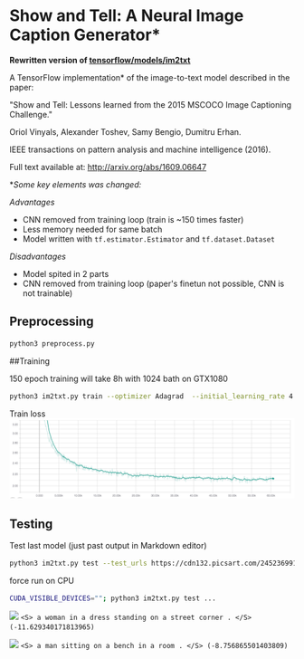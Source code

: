 # Show and Tell: A Neural Image Caption Generator*

**Rewritten version of [tensorflow/models/im2txt](https://github.com/tensorflow/models/tree/master/research/im2txt)**

A TensorFlow implementation* of the image-to-text model described in the paper:

"Show and Tell: Lessons learned from the 2015 MSCOCO Image Captioning Challenge."

Oriol Vinyals, Alexander Toshev, Samy Bengio, Dumitru Erhan.

IEEE transactions on pattern analysis and machine intelligence (2016).

Full text available at: http://arxiv.org/abs/1609.06647

**Some key elements was changed:*

*Advantages*
* CNN removed from training loop (train is ~150 times faster)
* Less memory needed for same batch
* Model written with `tf.estimator.Estimator` and `tf.dataset.Dataset`

*Disadvantages*
* Model spited in 2 parts
* CNN removed from training loop (paper's finetun not possible, CNN is not trainable)


## Preprocessing 
```bash
python3 preprocess.py
```

##Training 

150 epoch training will take 8h with 1024 bath on GTX1080 
```bash
python3 im2txt.py train --optimizer Adagrad  --initial_learning_rate 4 --num_epochs_per_decay 20  --batch_size 1024 --max_train_epochs 150 --save_checkpoints_steps 1000 --log_step_count_steps 500
```

Train loss
![Train loss](doc/Screen%20Shot%202017-10-21%20at%201.03.46%20PM.png)


## Testing
Test last model (just past output in Markdown editor)
```bash
python3 im2txt.py test --test_urls https://cdn132.picsart.com/245236991011202.jpg,https://cdn141.picsart.com/245236965014202.jpg
```

force run on CPU
```bash
CUDA_VISIBLE_DEVICES=""; python3 im2txt.py test ...
``` 


![]( https://cdn132.picsart.com/245236991011202.jpg )
 `<S> a woman in a dress standing on a street corner . </S> (-11.629340171813965)`

![]( https://cdn141.picsart.com/245236965014202.jpg )
 `<S> a man sitting on a bench in a room . </S> (-8.756865501403809)`
